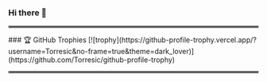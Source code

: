 ### Hi there 👋

<hr style="border:2px solid gray">
### 🏆 GitHub Trophies
[![trophy](https://github-profile-trophy.vercel.app/?username=Torresic&no-frame=true&theme=dark_lover)](https://github.com/Torresic/github-profile-trophy)
<hr style="border:2px solid gray">

